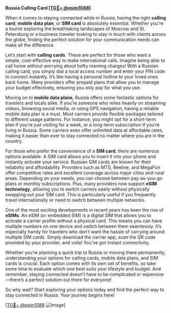 **Russia Calling Card [[TG💪+ @esim1088](https://t.me/s/esim1088)]**

When it comes to staying connected while in Russia, having the right **calling card**, **mobile data plan**, or **SIM card** is absolutely essential. Whether you're a tourist exploring the breathtaking landscapes of Moscow and St. Petersburg or a business traveler looking to stay in touch with clients across the globe, finding the perfect solution for your communication needs can make all the difference.

Let’s start with **calling cards**. These are perfect for those who want a simple, cost-effective way to make international calls. Imagine being able to call home without worrying about hefty roaming charges! With a Russian calling card, you simply dial a local access number and enter your PIN code to connect instantly. It’s like having a personal hotline to your loved ones back home. Many providers offer prepaid plans that allow you to manage your budget effectively, ensuring you only pay for what you use.

Moving on to **mobile data plans**, Russia offers some fantastic options for travelers and locals alike. If you’re someone who relies heavily on streaming videos, browsing social media, or using GPS navigation, having a reliable mobile data plan is a must. Most carriers provide flexible packages tailored to different usage patterns. For instance, you might opt for a short-term plan if you’re just visiting for a week, or a long-term subscription if you’re living in Russia. Some carriers even offer unlimited data at affordable rates, making it easier than ever to stay connected no matter where you are in the country.

For those who prefer the convenience of a **SIM card**, there are numerous options available. A SIM card allows you to insert it into your phone and instantly activate your service. Russian SIM cards are known for their reliability and affordability. Providers such as MTS, Beeline, and MegaFon offer competitive rates and excellent coverage across major cities and rural areas. Depending on your needs, you can choose between pay-as-you-go plans or monthly subscriptions. Plus, many providers now support **eSIM technology**, allowing you to switch carriers easily without physically swapping out your SIM card. This is particularly useful if you frequently travel internationally or need to switch between multiple networks.

One of the most exciting developments in recent years has been the rise of **eSIMs**. An eSIM (or embedded SIM) is a digital SIM that allows you to activate a carrier profile without a physical card. This means you can have multiple numbers on one device and switch between them seamlessly. It’s especially handy for travelers who don’t want the hassle of carrying around multiple SIM cards. Simply download the carrier app, scan the QR code provided by your provider, and voila! You’ve got instant connectivity.

Whether you’re planning a quick trip to Russia or moving there permanently, understanding your options for calling cards, mobile data plans, and SIM cards is crucial. Each option comes with its own set of benefits, so take some time to evaluate which one best suits your lifestyle and budget. And remember, staying connected doesn’t have to be complicated or expensive—there’s a perfect solution out there for everyone!

So why wait? Start exploring your options today and find the perfect way to stay connected in Russia. Your journey begins here! 

[[TG💪+ @esim1088](https://t.me/s/esim1088) ![Image](https://i.postimg.cc/Y0z9fWf4/image.png)]